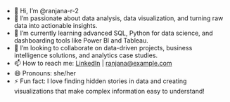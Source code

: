 - 👋 Hi, I’m @ranjana-r-2
- 👀 I’m passionate about data analysis, data visualization, and turning raw data into actionable insights.
- 🌱 I’m currently learning advanced SQL, Python for data science, and dashboarding tools like Power BI and Tableau.
- 💞️ I’m looking to collaborate on data-driven projects, business intelligence solutions, and analytics case studies.
- 📫 How to reach me: [LinkedIn](https://www.linkedin.com/in/ranjana-kulkarni/) | ranjana@example.com
- 😄 Pronouns: she/her
- ⚡ Fun fact: I love finding hidden stories in data and creating visualizations that make complex information easy to understand!


<!---
ranjana-r-2/ranjana-r-2 is a ✨ special ✨ repository because its `README.md` (this file) appears on your GitHub profile.
You can click the Preview link to take a look at your changes.
--->
